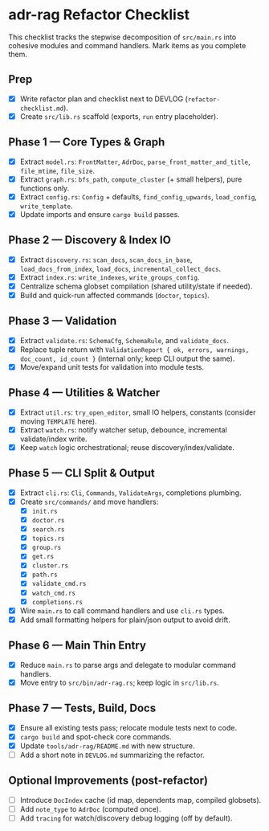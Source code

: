 # adr-rag Refactor Checklist

This checklist tracks the stepwise decomposition of `src/main.rs` into cohesive modules and command handlers. Mark items as you complete them.

## Prep
- [x] Write refactor plan and checklist next to DEVLOG (`refactor-checklist.md`).
- [x] Create `src/lib.rs` scaffold (exports, `run` entry placeholder).

## Phase 1 — Core Types & Graph
- [x] Extract `model.rs`: `FrontMatter`, `AdrDoc`, `parse_front_matter_and_title`, `file_mtime`, `file_size`.
- [x] Extract `graph.rs`: `bfs_path`, `compute_cluster` (+ small helpers), pure functions only.
- [x] Extract `config.rs`: `Config` + defaults, `find_config_upwards`, `load_config`, `write_template`.
- [x] Update imports and ensure `cargo build` passes.

## Phase 2 — Discovery & Index IO
- [x] Extract `discovery.rs`: `scan_docs`, `scan_docs_in_base`, `load_docs_from_index`, `load_docs`, `incremental_collect_docs`.
- [x] Extract `index.rs`: `write_indexes`, `write_groups_config`.
- [x] Centralize schema globset compilation (shared utility/state if needed).
- [x] Build and quick-run affected commands (`doctor`, `topics`).

## Phase 3 — Validation
- [x] Extract `validate.rs`: `SchemaCfg`, `SchemaRule`, and `validate_docs`.
- [x] Replace tuple return with `ValidationReport { ok, errors, warnings, doc_count, id_count }` (internal only; keep CLI output the same).
- [x] Move/expand unit tests for validation into module tests.

## Phase 4 — Utilities & Watcher
- [x] Extract `util.rs`: `try_open_editor`, small IO helpers, constants (consider moving `TEMPLATE` here).
- [x] Extract `watch.rs`: notify watcher setup, debounce, incremental validate/index write.
- [x] Keep `watch` logic orchestrational; reuse discovery/index/validate.

## Phase 5 — CLI Split & Output
- [x] Extract `cli.rs`: `Cli`, `Commands`, `ValidateArgs`, completions plumbing.
- [x] Create `src/commands/` and move handlers:
  - [x] `init.rs`
  - [x] `doctor.rs`
  - [x] `search.rs`
  - [x] `topics.rs`
  - [x] `group.rs`
  - [x] `get.rs`
  - [x] `cluster.rs`
  - [x] `path.rs`
  - [x] `validate_cmd.rs`
  - [x] `watch_cmd.rs`
  - [x] `completions.rs`
- [x] Wire `main.rs` to call command handlers and use `cli.rs` types.
- [x] Add small formatting helpers for plain/json output to avoid drift.

## Phase 6 — Main Thin Entry
- [x] Reduce `main.rs` to parse args and delegate to modular command handlers.
- [x] Move entry to `src/bin/adr-rag.rs`; keep logic in `src/lib.rs`.

## Phase 7 — Tests, Build, Docs
- [x] Ensure all existing tests pass; relocate module tests next to code.
- [x] `cargo build` and spot-check core commands.
- [x] Update `tools/adr-rag/README.md` with new structure.
- [ ] Add a short note in `DEVLOG.md` summarizing the refactor.

## Optional Improvements (post-refactor)
- [ ] Introduce `DocIndex` cache (id map, dependents map, compiled globsets).
- [ ] Add `note_type` to `AdrDoc` (computed once).
- [ ] Add `tracing` for watch/discovery debug logging (off by default).
